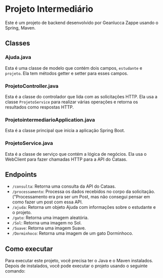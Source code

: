 # Projeto Intermediário

Este é um projeto de backend desenvolvido por Geanlucca Zappe usando o Spring, Maven.

## Classes

### Ajuda.java

Esta é uma classe de modelo que contém dois campos, `estudante` e `projeto`. Ela tem métodos getter e setter para esses campos.

### ProjetoController.java

Esta é a classe do controlador que lida com as solicitações HTTP. Ela usa a classe `ProjetoService` para realizar várias operações e retorna os resultados como respostas HTTP.

### ProjetointermediarioApplication.java

Esta é a classe principal que inicia a aplicação Spring Boot.

### ProjetoService.java

Esta é a classe de serviço que contém a lógica de negócios. Ela usa o WebClient para fazer chamadas HTTP para a API do Cataas.

## Endpoints

- `/consulta`: Retorna uma consulta da API do Cataas.
- `/processamento`: Processa os dados recebidos no corpo da solicitação. ("Processamento era pra ser um Post, mas não consegui pensar em como fazer um post com essa API.
- `/ajuda`: Retorna um objeto Ajuda com informações sobre o estudante e o projeto.
- `/gato`: Retorna uma imagem aleatória.
- `/Sol`: Retorna uma imagem no Sol.
- `/Suave`: Retorna uma imagem Suave.
- `/Dorminhoco`: Retorna uma imagem de um gato Dorminhoco.

## Como executar

Para executar este projeto, você precisa ter o Java e o Maven instalados. Depois de instalados, você pode executar o projeto usando o seguinte comando:


